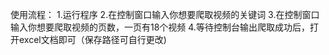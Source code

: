 使用流程：
1.运行程序
2.在控制窗口输入你想要爬取视频的关键词
3.在控制窗口输入你想要爬取视频的页数，一页有18个视频
4.等待控制台输出爬取成功后，打开excel文档即可（保存路径可自行更改)
